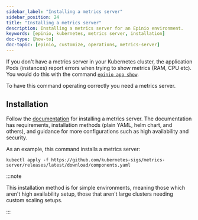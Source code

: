 ```yaml
---
sidebar_label: "Installing a metrics server"
sidebar_position: 24
title: "Installing a metrics server"
description: Installing a metrics server for an Epinio environment.
keywords: [epinio, kubernetes, metrics server, installation]
doc-type: [how-to]
doc-topic: [epinio, customize, operations, metrics-server]
---
```


<head>
  <link rel="canonical" href="https://docs.epinio.io/howtos/operations/install_metrics_server"/>
</head>

If you don't have a metrics server in your Kubernetes cluster,
the application Pods (instances) report errors when trying to show metrics (RAM, CPU etc).
You would do this with the command [`epinio app show`](../../references/commands/cli/app/epinio_app_show.md).

To have this command operating correctly you need a metrics server.

## Installation

Follow the
[documentation](https://github.com/kubernetes-sigs/metrics-server)
for installing a metrics server.
The documentation has requirements, installation methods (plain YAML, helm chart, and others),
and guidance for more configurations such as high availability and security.

As an example, this command installs a metrics server:

```console
kubectl apply -f https://github.com/kubernetes-sigs/metrics-server/releases/latest/download/components.yaml
```

:::note

This installation method is for simple environments,
meaning those which aren't high availability setup,
those that aren't large clusters needing custom scaling setups.

:::
